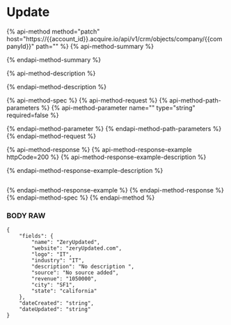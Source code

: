 # Update

{% api-method method="patch" host="https://{{account\_id}}.acquire.io/api/v1/crm/objects/company/{{companyId}}" path="" %}
{% api-method-summary %}

{% endapi-method-summary %}

{% api-method-description %}

{% endapi-method-description %}

{% api-method-spec %}
{% api-method-request %}
{% api-method-path-parameters %}
{% api-method-parameter name="" type="string" required=false %}

{% endapi-method-parameter %}
{% endapi-method-path-parameters %}
{% endapi-method-request %}

{% api-method-response %}
{% api-method-response-example httpCode=200 %}
{% api-method-response-example-description %}

{% endapi-method-response-example-description %}

```

```
{% endapi-method-response-example %}
{% endapi-method-response %}
{% endapi-method-spec %}
{% endapi-method %}

### BODY RAW

```text
{
    "fields": {
        "name": "ZeryUpdated",
        "website": "zeryUpdated.com",
        "logo": "IT",
        "industry": "IT",
        "description": "No description ",
        "source": "No source added",
        "revenue": "1050000",
        "city": "SF1",
        "state": "california"
    },
    "dateCreated": "string",
    "dateUpdated": "string"
}
```

